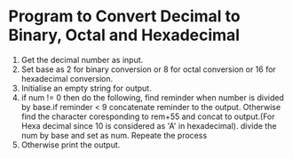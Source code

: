 # Program to Convert Decimal to Binary, Octal and Hexadecimal

1. Get the decimal number as input.
2. Set base as 2 for binary conversion or 8 for octal conversion or 16 for hexadecimal conversion.
3. Initialise an empty string for output.
4. if num != 0 then do the following, find reminder when number is divided by base.if reminder < 9 concatenate reminder to the output. Otherwise find the character coresponding to rem+55 and concat to output.(For Hexa decimal since 10 is considered as 'A' in hexadecimal). divide the num by base and set as num. Repeate the process
5. Otherwise print the output.

